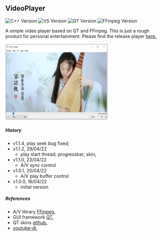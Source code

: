 ## VideoPlayer
![C++ Version](https://img.shields.io/badge/C++-14-blue)
![VS Version](https://img.shields.io/badge/VS-2019-blue)
![QT Version](https://img.shields.io/badge/QT-5-green)
![FFmpeg Version](https://img.shields.io/badge/FFmpeg--blue)

A simple video player based on QT and FFmpeg. This is just a rough product for personal entertainment. Please find the release player [here.](https://github.com/StevenHuang2020/VideoPlayer/releases)

<img src="src/res/player.png" width="320" height="240" />

##### History

- v1.1.4, play seek bug fixed;
- v1.1.2, 29/04/22
    - play start thread; progressbar; skin;
- v1.1.0, 23/04/22
    - A/V sync control
- v1.0.1, 20/04/22
    - A/V play buffer control
- v1.0.0, 16/04/22
    - initial version

##### References

 - A/V library [FFmpeg.](https://ffmpeg.org/) <br/>
 - GUI framework [QT.](https://www.qt.io/)
 - QT skins [github.](https://github.com/GTRONICK/QSS)
 - [youtube-dl.](https://youtube-dl.org/)
